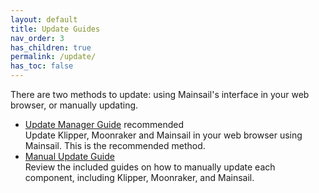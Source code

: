 ```yaml
---
layout: default
title: Update Guides
nav_order: 3
has_children: true
permalink: /update/
has_toc: false
---
```


There are two methods to update: using Mainsail's interface in your web browser, or manually updating.

- [Update Manager Guide](update-manager) <span class="label label-red">recommended</span>  
        Update Klipper, Moonraker and Mainsail in your web browser using Mainsail.  This is the recommended method. 
- [Manual Update Guide](manual-update)  
        Review the included guides on how to manually update each component, including Klipper, Moonraker, and Mainsail.
